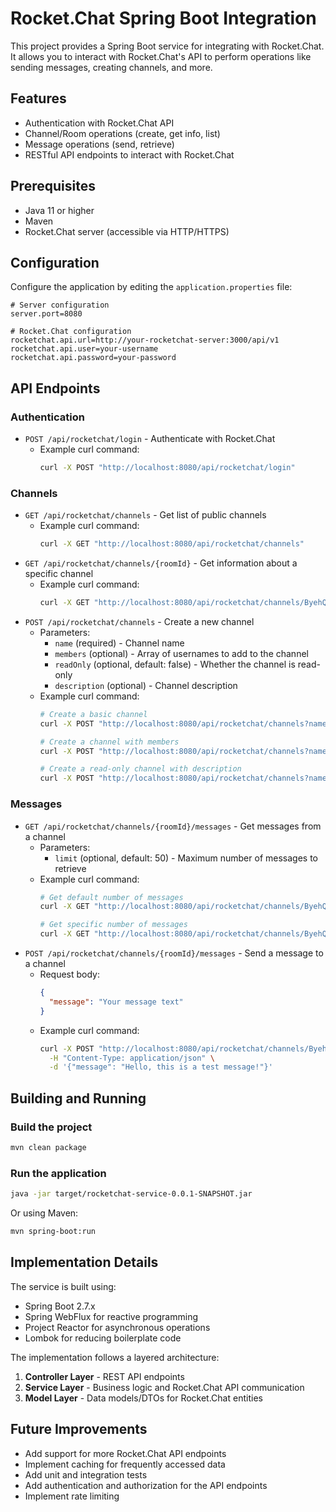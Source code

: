 # Rocket.Chat Spring Boot Integration

This project provides a Spring Boot service for integrating with Rocket.Chat. It allows you to interact with Rocket.Chat's API to perform operations like sending messages, creating channels, and more.

## Features

- Authentication with Rocket.Chat API
- Channel/Room operations (create, get info, list)
- Message operations (send, retrieve)
- RESTful API endpoints to interact with Rocket.Chat

## Prerequisites

- Java 11 or higher
- Maven
- Rocket.Chat server (accessible via HTTP/HTTPS)

## Configuration

Configure the application by editing the `application.properties` file:

```properties
# Server configuration
server.port=8080

# Rocket.Chat configuration
rocketchat.api.url=http://your-rocketchat-server:3000/api/v1
rocketchat.api.user=your-username
rocketchat.api.password=your-password
```

## API Endpoints

### Authentication

- `POST /api/rocketchat/login` - Authenticate with Rocket.Chat
  - Example curl command:
    ```bash
    curl -X POST "http://localhost:8080/api/rocketchat/login"
    ```

### Channels

- `GET /api/rocketchat/channels` - Get list of public channels
  - Example curl command:
    ```bash
    curl -X GET "http://localhost:8080/api/rocketchat/channels"
    ```
- `GET /api/rocketchat/channels/{roomId}` - Get information about a specific channel
  - Example curl command:
    ```bash
    curl -X GET "http://localhost:8080/api/rocketchat/channels/ByehQjC44FwMeiLbX"
    ```
- `POST /api/rocketchat/channels` - Create a new channel
  - Parameters:
    - `name` (required) - Channel name
    - `members` (optional) - Array of usernames to add to the channel
    - `readOnly` (optional, default: false) - Whether the channel is read-only
    - `description` (optional) - Channel description
  - Example curl command:
    ```bash
    # Create a basic channel
    curl -X POST "http://localhost:8080/api/rocketchat/channels?name=general"

    # Create a channel with members
    curl -X POST "http://localhost:8080/api/rocketchat/channels?name=team-channel&members=user1&members=user2"

    # Create a read-only channel with description
    curl -X POST "http://localhost:8080/api/rocketchat/channels?name=announcements&readOnly=true&description=Company%20announcements"
    ```

### Messages

- `GET /api/rocketchat/channels/{roomId}/messages` - Get messages from a channel
  - Parameters:
    - `limit` (optional, default: 50) - Maximum number of messages to retrieve
  - Example curl command:
    ```bash
    # Get default number of messages
    curl -X GET "http://localhost:8080/api/rocketchat/channels/ByehQjC44FwMeiLbX/messages"

    # Get specific number of messages
    curl -X GET "http://localhost:8080/api/rocketchat/channels/ByehQjC44FwMeiLbX/messages?limit=10"
    ```
- `POST /api/rocketchat/channels/{roomId}/messages` - Send a message to a channel
  - Request body:
    ```json
    {
      "message": "Your message text"
    }
    ```
  - Example curl command:
    ```bash
    curl -X POST "http://localhost:8080/api/rocketchat/channels/ByehQjC44FwMeiLbX/messages" \
      -H "Content-Type: application/json" \
      -d '{"message": "Hello, this is a test message!"}'
    ```

## Building and Running

### Build the project

```bash
mvn clean package
```

### Run the application

```bash
java -jar target/rocketchat-service-0.0.1-SNAPSHOT.jar
```

Or using Maven:

```bash
mvn spring-boot:run
```

## Implementation Details

The service is built using:

- Spring Boot 2.7.x
- Spring WebFlux for reactive programming
- Project Reactor for asynchronous operations
- Lombok for reducing boilerplate code

The implementation follows a layered architecture:

1. **Controller Layer** - REST API endpoints
2. **Service Layer** - Business logic and Rocket.Chat API communication
3. **Model Layer** - Data models/DTOs for Rocket.Chat entities

## Future Improvements

- Add support for more Rocket.Chat API endpoints
- Implement caching for frequently accessed data
- Add unit and integration tests
- Add authentication and authorization for the API endpoints
- Implement rate limiting
